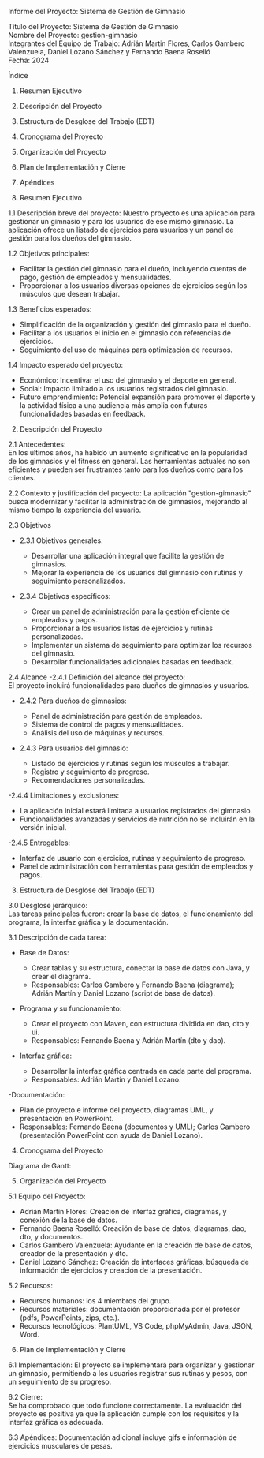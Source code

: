 Informe del Proyecto: Sistema de Gestión de Gimnasio 
  
Título del Proyecto: Sistema de Gestión de Gimnasio   
Nombre del Proyecto: gestion-gimnasio   
Integrantes del Equipo de Trabajo: Adrián Martin Flores, Carlos Gambero Valenzuela, 
Daniel Lozano Sánchez y Fernando Baena Roselló   
Fecha: 2024   
  
Índice 
1. Resumen Ejecutivo   
2. Descripción del Proyecto   
3. Estructura de Desglose del Trabajo (EDT)   
4. Cronograma del Proyecto   
5. Organización del Proyecto   
6. Plan de Implementación y Cierre   
7. Apéndices   
  
 
 
 
 
 
 
 
 
 
 
  
 1. Resumen Ejecutivo 
  
1.1 Descripción breve del proyecto: 
Nuestro proyecto es una aplicación para gestionar un gimnasio y para los usuarios de ese 
mismo gimnasio. La aplicación ofrece un listado de ejercicios para usuarios y un panel de 
gestión para los dueños del gimnasio. 
  
1.2 Objetivos principales:   
- Facilitar la gestión del gimnasio para el dueño, incluyendo cuentas de pago, gestión de 
empleados y mensualidades. 
- Proporcionar a los usuarios diversas opciones de ejercicios según los músculos que 
desean trabajar. 
  
1.3 Beneficios esperados:   
- Simplificación de la organización y gestión del gimnasio para el dueño. 
- Facilitar a los usuarios el inicio en el gimnasio con referencias de ejercicios. 
- Seguimiento del uso de máquinas para optimización de recursos. 
  
1.4 Impacto esperado del proyecto:  
- Económico: Incentivar el uso del gimnasio y el deporte en general. 
- Social: Impacto limitado a los usuarios registrados del gimnasio. 
- Futuro emprendimiento: Potencial expansión para promover el deporte y la actividad 
física a una audiencia más amplia con futuras funcionalidades basadas en feedback. 
  
 
 
 
 
  
 2. Descripción del Proyecto 
  
2.1 Antecedentes:   
En los últimos años, ha habido un aumento significativo en la popularidad de los 
gimnasios y el fitness en general. Las herramientas actuales no son eficientes y pueden 
ser frustrantes tanto para los dueños como para los clientes. 
  
2.2 Contexto y justificación del proyecto: 
La aplicación "gestion-gimnasio" busca modernizar y facilitar la administración de 
gimnasios, mejorando al mismo tiempo la experiencia del usuario. 
  
2.3 Objetivos 
- 2.3.1 Objetivos generales:   
  - Desarrollar una aplicación integral que facilite la gestión de gimnasios. 
  - Mejorar la experiencia de los usuarios del gimnasio con rutinas y seguimiento 
personalizados. 
  
- 2.3.4 Objetivos específicos: 
  - Crear un panel de administración para la gestión eficiente de empleados y pagos. 
  - Proporcionar a los usuarios listas de ejercicios y rutinas personalizadas. 
  - Implementar un sistema de seguimiento para optimizar los recursos del gimnasio. 
  - Desarrollar funcionalidades adicionales basadas en feedback. 
  
2.4 Alcance 
-2.4.1 Definición del alcance del proyecto:  
  El proyecto incluirá funcionalidades para dueños de gimnasios y usuarios. 
  
 
 
- 2.4.2 Para dueños de gimnasios: 
  - Panel de administración para gestión de empleados. 
  - Sistema de control de pagos y mensualidades. 
  - Análisis del uso de máquinas y recursos. 
  
- 2.4.3 Para usuarios del gimnasio: 
  - Listado de ejercicios y rutinas según los músculos a trabajar. 
  - Registro y seguimiento de progreso. 
  - Recomendaciones personalizadas. 
  
-2.4.4 Limitaciones y exclusiones: 
  - La aplicación inicial estará limitada a usuarios registrados del gimnasio. 
  - Funcionalidades avanzadas y servicios de nutrición no se incluirán en la versión inicial. 
  
-2.4.5 Entregables:   
  - Interfaz de usuario con ejercicios, rutinas y seguimiento de progreso. 
  - Panel de administración con herramientas para gestión de empleados y pagos. 
  
 
 
 
 
 
 
 
 
 
 
 
  
 3. Estructura de Desglose del Trabajo (EDT) 
  
3.0 Desglose jerárquico:   
Las tareas principales fueron: crear la base de datos, el funcionamiento del programa, la 
interfaz gráfica y la documentación. 
  
3.1 Descripción de cada tarea: 
- Base de Datos:   
  - Crear tablas y su estructura, conectar la base de datos con Java, y crear el diagrama.   
  - Responsables: Carlos Gambero y Fernando Baena (diagrama); Adrián Martín y Daniel 
Lozano (script de base de datos). 
  
- Programa y su funcionamiento:   
  - Crear el proyecto con Maven, con estructura dividida en dao, dto y ui.   
  - Responsables: Fernando Baena y Adrián Martín (dto y dao). 
  
- Interfaz gráfica:   
  - Desarrollar la interfaz gráfica centrada en cada parte del programa.   
  - Responsables: Adrián Martín y Daniel Lozano. 
  
-Documentación: 
  - Plan de proyecto e informe del proyecto, diagramas UML, y presentación en PowerPoint.   
  - Responsables: Fernando Baena (documentos y UML); Carlos Gambero (presentación 
PowerPoint con ayuda de Daniel Lozano). 
  
  
 
 4. Cronograma del Proyecto 
  
Diagrama de Gantt:    
  
 
 
 
 
 
 
 
 
 
 
 
 
 
 
 
 
 5. Organización del Proyecto 
  
5.1 Equipo del Proyecto:   
- Adrián Martín Flores: Creación de interfaz gráfica, diagramas, y conexión de la base de 
datos. 
- Fernando Baena Roselló: Creación de base de datos, diagramas, dao, dto, y 
documentos. 
- Carlos Gambero Valenzuela: Ayudante en la creación de base de datos, creador de la 
presentación y dto. 
- Daniel Lozano Sánchez: Creación de interfaces gráficas, búsqueda de información de 
ejercicios y creación de la presentación. 
  
5.2 Recursos: 
- Recursos humanos: los 4 miembros del grupo. 
- Recursos materiales: documentación proporcionada por el profesor (pdfs, PowerPoints, 
zips, etc.). 
- Recursos tecnológicos: PlantUML, VS Code, phpMyAdmin, Java, JSON, Word. 
  
 
  
 
 
 
 
 
 
 
 
 
 6. Plan de Implementación y Cierre 
  
6.1 Implementación: 
El proyecto se implementará para organizar y gestionar un gimnasio, permitiendo a los 
usuarios registrar sus rutinas y pesos, con un seguimiento de su progreso. 
  
6.2 Cierre:   
Se ha comprobado que todo funcione correctamente. La evaluación del proyecto es 
positiva ya que la aplicación cumple con los requisitos y la interfaz gráfica es adecuada. 
  
6.3 Apéndices: 
Documentación adicional incluye gifs e información de ejercicios musculares de pesas. 
  
 
